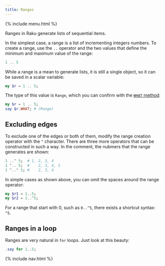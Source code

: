 ```yaml
---
title: Ranges
---
```


{% include menu.html %}

Ranges in Raku generate lists of sequential items.

In the simplest case, a range is a list of incrementing integers numbers. To create a range, use the `..` operator and the two values that define the minimum and maximum value of the range:

```raku
1 .. 5
```

While a range is a mean to generate lists, it is still a single object, so it can be saved in a scalar variable:

```raku
my $r = 1 .. 5;
```

The type of this value is `Range`, which you can confirm with the [`WHAT` method](/raku-course/essentials/data-types/what):

```raku
my $r = 1 .. 5;
say $r.WHAT; # (Range)
```

## Excluding edges

To exclude one of the edges or both of them, modify the range creation operator with the `^` character. There are three more operators that can be constructed in such a way. In the comment, the nubmers that the range generates are shown:

```raku
1 ..^ 5;  # 1, 2, 3, 4
1 ^.. 5;  #    2, 3, 4, 5
1 ^..^ 5; #    2, 3, 4
```

In simple cases as shown above, you can omit the spaces around the range operator:

```raku
my $r1 = 1..5;
my $r2 = 1..^5;
```

For a range that start with 0, such as `0..^5`, there exists a shortcut syntax: `^5`.

## Ranges in a loop

Ranges are very natural in `for` loops. Just look at this beauty:

```raku
.say for 1..5;
```

{% include nav.html %}
